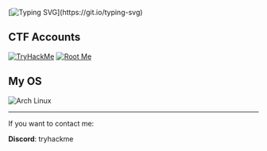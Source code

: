 [![Typing SVG](https://readme-typing-svg.demolab.com?font=Fira+Code&pause=1000&color=F7F7F7&width=435&lines=%E7%A7%81%E3%81%AE%E5%90%8D%E5%89%8D%E3%81%AF%E3%83%9E%E3%82%AF%E3%82%BB%E3%83%B3%E3%82%B9%E3%81%A7%E3%80%81%E5%8D%81%E5%85%AD%E6%AD%B3%E3%81%A7%E3%81%99!)](https://git.io/typing-svg)

## CTF Accounts
[![TryHackMe](https://img.shields.io/badge/TryHackMe-212C42?style=for-the-badge&logo=tryhackme&logoColor=white)](https://tryhackme.com/p/wakm)
[![Root Me](https://img.shields.io/badge/Root%20Me-3E7BFF?style=for-the-badge&logo=root-me)](https://www.root-me.org/Max-925720)

## My OS
![Arch Linux](https://img.shields.io/badge/EndeavourOs-1793D1?style=for-the-badge&logo=EndeavourOs&logoColor=white)


---
If you want to contact me:

**Discord**: tryhackme
